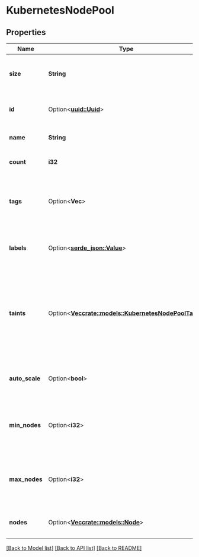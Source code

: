 # KubernetesNodePool

## Properties

Name | Type | Description | Notes
------------ | ------------- | ------------- | -------------
**size** | **String** | The slug identifier for the type of Droplet used as workers in the node pool. | 
**id** | Option<[**uuid::Uuid**](uuid::Uuid.md)> | A unique ID that can be used to identify and reference a specific node pool. | [optional][readonly]
**name** | **String** | A human-readable name for the node pool. | 
**count** | **i32** | The number of Droplet instances in the node pool. | 
**tags** | Option<**Vec<String>**> | An array containing the tags applied to the node pool. All node pools are automatically tagged `k8s`, `k8s-worker`, and `k8s:$K8S_CLUSTER_ID`. | [optional]
**labels** | Option<[**serde_json::Value**](.md)> | An object containing a set of Kubernetes labels. The keys and are values are both user-defined. | [optional]
**taints** | Option<[**Vec<crate::models::KubernetesNodePoolTaint>**](kubernetes_node_pool_taint.md)> | An array of taints to apply to all nodes in a pool. Taints will automatically be applied to all existing nodes and any subsequent nodes added to the pool. When a taint is removed, it is removed from all nodes in the pool. | [optional]
**auto_scale** | Option<**bool**> | A boolean value indicating whether auto-scaling is enabled for this node pool. | [optional]
**min_nodes** | Option<**i32**> | The minimum number of nodes that this node pool can be auto-scaled to. The value will be `0` if `auto_scale` is set to `false`. | [optional]
**max_nodes** | Option<**i32**> | The maximum number of nodes that this node pool can be auto-scaled to. The value will be `0` if `auto_scale` is set to `false`. | [optional]
**nodes** | Option<[**Vec<crate::models::Node>**](node.md)> | An object specifying the details of a specific worker node in a node pool. | [optional][readonly]

[[Back to Model list]](../README.md#documentation-for-models) [[Back to API list]](../README.md#documentation-for-api-endpoints) [[Back to README]](../README.md)


